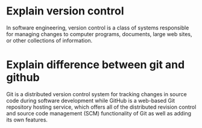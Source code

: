 # Explain version control #
In software engineering, version control is a class of systems responsible for managing changes to computer programs, documents, large web sites, or other collections of information.

# Explain difference between git and github #
Git is a distributed version control system for tracking changes in source code during software development while GitHub is a web-based Git repository hosting service, which offers all of the distributed revision control and source code management (SCM) functionality of Git as well as adding its own features.

